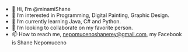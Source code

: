 - 👋 Hi, I’m @minamiShane
- 👀 I’m interested in Programming, Digital Painting, Graphic Design.
- 🌱 I’m currently learning Java, C# and Python.
- 💞️ I’m looking to collaborate on my favorite person.
- 📫 How to reach me, nepomucenoshanerey@gmail.com, my Facebook is Shane Nepomuceno

<!---
minamiShane/minamiShane is a ✨ special ✨ repository because its `README.md` (this file) appears on your GitHub profile.
You can click the Preview link to take a look at your changes.
--->
